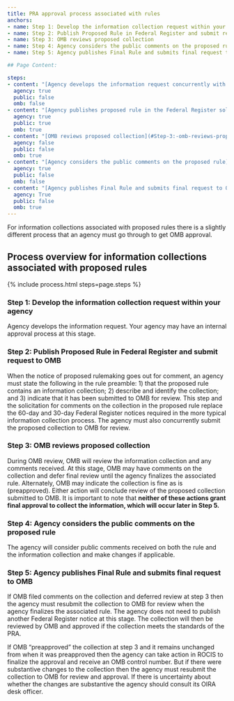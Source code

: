 ```yaml
---
title: PRA approval process associated with rules
anchors:
- name: Step 1: Develop the information collection request within your agency
- name: Step 2: Publish Proposed Rule in Federal Register and submit request to OMB
- name: Step 3: OMB reviews proposed collection
- name: Step 4: Agency considers the public comments on the proposed rule
- name: Step 5: Agency publishes Final Rule and submits final request to OMB

## Page Content:

steps:
- content: "[Agency develops the information request concurrently with the proposed rule.](#Step-1:-develop-the-information-collection-request-within-your-agency) Your agency may have an internal approval process at this stage"
  agency: true
  public: false
  omb: false
- content: "[Agency publishes proposed rule in the Federal Register soliciting public comment on associated ICRs](#Step-2:-publish-proposed-rule-in-federal-register-and-submit-request-to-omb) and submits a PRA request to OMB"
  agency: true
  public: true
  omb: true
- content: "[OMB reviews proposed collection](#Step-3:-omb-reviews-proposed-collection), and any comments received"
  agency: false
  public: false
  omb: true
- content: "[Agency considers the public comments on the proposed rule](#Step-4:-agency-considers-the-public-comments-on-the-proposed-rule) and the information collection"
  agency: true
  public: false
  omb: false
- content: "[Agency publishes Final Rule and submits final request to OMB](#Step-5:-agency-publishes-final-rule-and-submits-final-request-to-omb)"
  agency: True
  public: false
  omb: true
---
```


For information collections associated with proposed rules there is a slightly different process that an agency must go through to get OMB approval.

## Process overview for information collections associated with proposed rules

{% include process.html steps=page.steps %}

### Step 1: Develop the information collection request within your agency
Agency develops the information request. Your agency may have an internal approval process at this stage.

### Step 2: Publish Proposed Rule in Federal Register and submit request to OMB
When the notice of proposed rulemaking goes out for comment, an agency must state the following in the rule preamble: 1) that the proposed rule contains an information collection; 2) describe and identify the collection; and 3) indicate that it has been submitted to OMB for review.  This step and the solicitation for comments on the collection in the proposed rule replace the 60-day and 30-day Federal Register notices required in the more typical information collection process.  The agency must also concurrently submit the proposed collection to OMB for review.

### Step 3: OMB reviews proposed collection
During OMB review, OMB will review the information collection and any comments received. At this stage, OMB may have comments on the collection and defer final review until the agency finalizes the associated rule. Alternately, OMB may indicate the collection is fine as is (preapproved).  Either action will conclude review of the proposed collection submitted to OMB. It is important to note that **neither of these actions grant final approval to collect the information, which will occur later in Step 5.**

### Step 4: Agency considers the public comments on the proposed rule
The agency will consider public comments received on both the rule and the information collection and make changes if applicable.

### Step 5: Agency publishes Final Rule and submits final request to OMB
If OMB filed comments on the collection and deferred review at step 3 then the agency must resubmit the collection to OMB for review when the agency finalizes the associated rule.  The agency does not need to publish another Federal Register notice at this stage. The collection will then be reviewed by OMB and approved if the collection meets the standards of the PRA.

If OMB “preapproved” the collection at step 3 and it remains unchanged from when it was preapproved then the agency can take action in ROCIS to finalize the approval and receive an OMB control number. But if there were substantive changes to the collection then the agency must resubmit the collection to OMB for review and approval. If there is uncertainty about whether the changes are substantive the agency should consult its OIRA desk officer.
